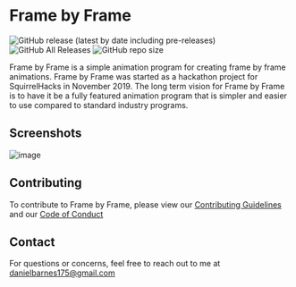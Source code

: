 # Frame by Frame

![GitHub release (latest by date including pre-releases)](https://img.shields.io/github/v/release/danielbarnes175/FrameByFrame?include_prereleases) ![GitHub All Releases](https://img.shields.io/github/downloads/danielbarnes175/FrameByFrame/total) ![GitHub repo size](https://img.shields.io/github/repo-size/danielbarnes175/FrameByFrame) 

Frame by Frame is a simple animation program for creating frame by frame animations. Frame by Frame was started as a hackathon project for SquirrelHacks in November 2019. The long term vision for Frame by Frame is to have it be a fully featured animation program that is simpler and easier to use compared to standard industry programs. 

## Screenshots
![image](https://github.com/user-attachments/assets/abd42596-8c6f-4c85-9a26-08fa2c4dce91)

## Contributing

To contribute to Frame by Frame, please view our [Contributing Guidelines](CONTRIBUTING.md) and our [Code of Conduct](CODE_OF_CONDUCT.md)

## Contact

For questions or concerns, feel free to reach out to me at danielbarnes175@gmail.com
